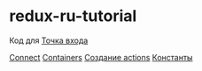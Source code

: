 # redux-ru-tutorial
Код для [Точка входа](https://maxfarseer.gitbooks.io/redux-course-ru/content/tochka_vhoda.html)

[Connect](https://maxfarseer.gitbooks.io/redux-course-ru/content/prisoedinenie_dannih_connect.html)
[Containers](https://maxfarseer.gitbooks.io/redux-course-ru/content/konteineri_i_komponenti.html)
[Создание actions](https://maxfarseer.gitbooks.io/redux-course-ru/content/sozdanie_actions.html)
[Константы](https://maxfarseer.gitbooks.io/redux-course-ru/content/konstanti.html)